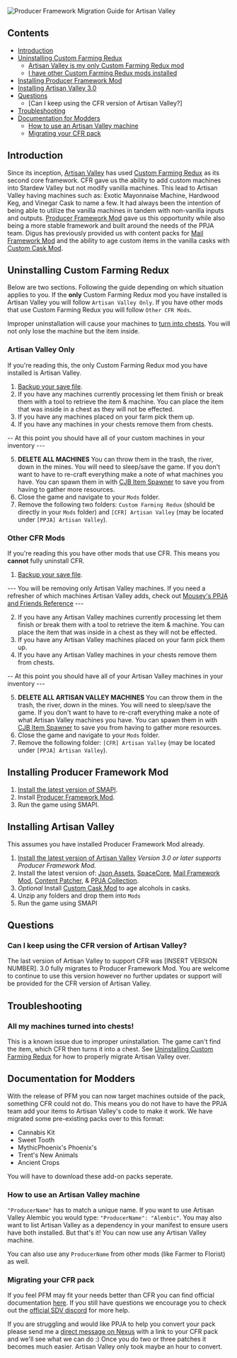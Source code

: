 ![Producer Framework Migration Guide for Artisan Valley](https://i.imgur.com/cvDTlUD.png)

## Contents
* [Introduction](#introduction)
* [Uninstalling Custom Farming Redux](#uninstalling-custom-farming-redux)
  * [Artisan Valley is my only Custom Farming Redux mod](#artisan-valley-only)
  * [I have other Custom Farming Redux mods installed](#other-CFR-mods)
* [Installing Producer Framework Mod](#installing-producer-framework-mod)
* [Installing Artisan Valley 3.0](#installing-artisan-valley)
* [Questions](#questions)
  * [Can I keep using the CFR version of Artisan Valley?]
* [Troubleshooting](#troubleshooting)
* [Documentation for Modders](#documentation-for-modders)
  * [How to use an Artisan Valley machine](#how-to-use-an-artisan-valley-machine)
  * [Migrating your CFR pack](#migrating-your-cfr-pack)



## Introduction

Since its inception, [Artisan Valley](https://www.nexusmods.com/stardewvalley/mods/1926) has used [Custom Farming Redux](https://www.nexusmods.com/stardewvalley/mods/991) as its second core framework. CFR gave us the ability to add custom machines into Stardew Valley but not modify vanilla machines. This lead to Artisan Valley having machines such as: Exotic Mayonnaise Machine, Hardwood Keg, and Vinegar Cask to name a few. It had always been the intention of being able to utilize the vanilla machines in tandem with non-vanilla inputs and outputs. [Producer Framework Mod](LINK) gave us this opportunity while also being a more stable framework and built around the needs of the PPJA team. Digus has previously provided us with content packs for [Mail Framework Mod](https://www.nexusmods.com/stardewvalley/mods/1536) and the ability to age custom items in the vanilla casks with [Custom Cask Mod](https://www.nexusmods.com/stardewvalley/mods/2642). 

## Uninstalling Custom Farming Redux

Below are two sections. Following the guide depending on which situation applies to you. If the **only** Custom Farming Redux mod you have installed is Artisan Valley you will follow `Artisan Valley Only`. If you have other mods that use Custom Farming Redux you will follow `Other CFR Mods`.

Improper uninstallation will cause your machines to [turn into chests](https://i.imgur.com/DmoG3L6.png). You will not only lose the machine but the item inside.

### Artisan Valley Only

If you're reading this, the only Custom Farming Redux mod you have installed is Artisan Valley.

1. [Backup your save file](https://stardewvalleywiki.com/Saves#Find_your_save_files). 
2. If you have any machines currently processing let them finish or break them with a tool to retrieve the item & machine. You can place the item that was inside in a chest as they will not be effected.
3. If you have any machines placed on your farm pick them up. 
4. If you have any machines in your chests remove them from chests.

-- At this point you should have all of your custom machines in your inventory ---

5. **DELETE ALL MACHINES** You can throw them in the trash, the river, down in the mines. You will need to sleep/save the game. If you don't want to have to re-craft everything make a note of what machines you have. You can spawn them in with [CJB Item Spawner](https://www.nexusmods.com/stardewvalley/mods/93) to save you from having to gather more resources.
6. Close the game and navigate to your `Mods` folder.
7. Remove the following two folders: `Custom Farming Redux` (should be directly in your `Mods` folder) and `[CFR] Artisan Valley` (may be located under `[PPJA] Artisan Valley`). 

### Other CFR Mods

If you're reading this you have other mods that use CFR. This means you **cannot** fully uninstall CFR.

1. [Backup your save file](https://stardewvalleywiki.com/Saves#Find_your_save_files). 

--- You will be removing only Artisan Valley machines. If you need a refresher of which machines Artisan Valley adds, check out [Mousey's PPJA and Friends Reference](https://mouseypounds.github.io/ppja-ref/machines.html) ---

2. If you have any Artisan Valley machines currently processing let them finish or break them with a tool to retrieve the item & machine. You can place the item that was inside in a chest as they will not be effected.
3. If you have any Artisan Valley machines placed on your farm pick them up. 
4. If you have any Artisan Valley machines in your chests remove them from chests.

-- At this point you should have all of your Artisan Valley machines in your inventory ---

5. **DELETE ALL ARTISAN VALLEY MACHINES** You can throw them in the trash, the river, down in the mines. You will need to sleep/save the game. If you don't want to have to re-craft everything make a note of what Artisan Valley machines you have. You can spawn them in with [CJB Item Spawner](https://www.nexusmods.com/stardewvalley/mods/93) to save you from having to gather more resources.
6. Close the game and navigate to your `Mods` folder.
7. Remove the following folder: `[CFR] Artisan Valley` (may be located under `[PPJA] Artisan Valley`). 

## Installing Producer Framework Mod

1. [Install the latest version of SMAPI](https://smapi.io/).
2. Install [Producer Framework Mod](LINK).
3. Run the game using SMAPI.

## Installing Artisan Valley

This assumes you have installed Producer Framework Mod already.

1. [Install the latest version of Artisan Valley](https://www.nexusmods.com/stardewvalley/mods/1926) *Version 3.0 or later supports Producer Framework Mod.*
2. Install the latest version of: [Json Assets](https://www.nexusmods.com/stardewvalley/mods/1720), [SpaceCore](https://www.nexusmods.com/stardewvalley/mods/1348), [Mail Framework Mod](https://www.nexusmods.com/stardewvalley/mods/1536), [Content Patcher](https://www.nexusmods.com/stardewvalley/mods/1915), & [PPJA Collection](https://www.nexusmods.com/stardewvalley/mods/1935).
3. *Optional* Install [Custom Cask Mod](https://www.nexusmods.com/stardewvalley/mods/2642) to age alcohols in casks.
4. Unzip any folders and drop them into `Mods`
5. Run the game using SMAPI

## Questions

### Can I keep using the CFR version of Artisan Valley?
The last version of Artisan Valley to support CFR was [INSERT VERSION NUMBER]. 3.0 fully migrates to Producer Framework Mod. You are welcome to continue to use this version however no further updates or support will be provided for the CFR version of Artisan Valley. 

## Troubleshooting

### All my machines turned into chests!
This is a known issue due to improper uninstallation. The game can't find the item, which CFR then turns it into a chest. See [Uninstalling Custom Farming Redux](#Uninstalling-Custom-Farming-Redux) for how to properly migrate Artisan Valley over. 

## Documentation for Modders

With the release of PFM you can now target machines outside of the pack, something CFR could not do. This means you do not have to have the PPJA team add your items to Artisan Valley's code to make it work. We have migrated some pre-existing packs over to this format:

* Cannabis Kit
* Sweet Tooth
* MythicPhoenix's Phoenix's 
* Trent's New Animals
* Ancient Crops

You will have to download these add-on packs seperate. 

### How to use an Artisan Valley machine
`"ProducerName"` has to match a unique name. If you want to use Artisan Valley Alembic you would type: `"ProducerName": "Alembic"`. You may also want to list Artisan Valley as a dependency in your manifest to ensure users have both installed. But that's it! You can now use any Artisan Valley machine.

You can also use any `ProducerName` from other mods (like Farmer to Florist) as well.

### Migrating your CFR pack
If you feel PFM may fit your needs better than CFR you can find official documentation [here](LINK). If you still have questions we encourage you to check out the [official SDV discord](LINK) for more help.

If you are struggling and would like PPJA to help you convert your pack please send me a [direct message on Nexus](LINK) with a link to your CFR pack and we'll see what we can do :) Once you do two or three patches it becomes much easier. Artisan Valley only took maybe an hour to convert.


